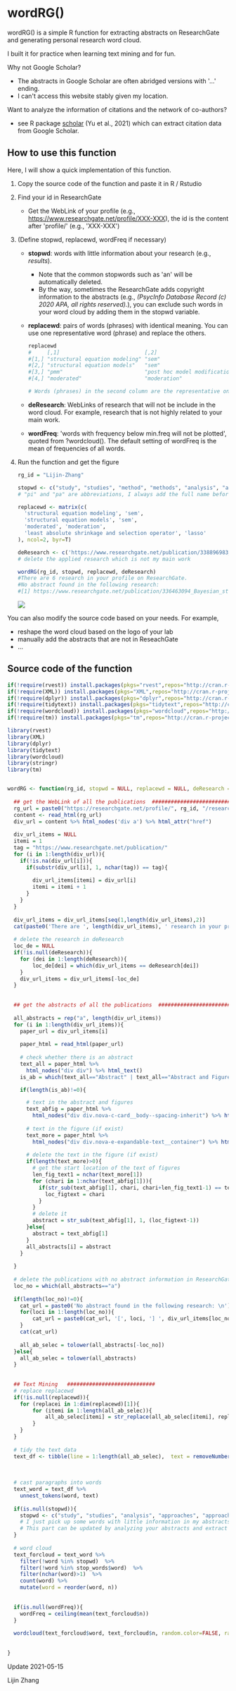 # wordRG()

wordRG() is a simple R function for extracting abstracts on ResearchGate and generating personal research word cloud.  

I built it for practice when learning text mining and for fun.

Why not Google Scholar?

- The abstracts in Google Scholar are often abridged versions with '...' ending.
- I can't access this website stably given my location.

Want to analyze the information of citations and the network of co-authors?

- see R package [scholar](https://cran.r-project.org/web/packages/scholar/) (Yu et al., 2021) which can extract citation data from Google Scholar.

## How to use this function

Here, I will show a quick implementation of this function.  

1. Copy the source code of the function and paste it in R / Rstudio

2. Find your id in ResearchGate

   - Get the WebLink of your profile (e.g., https://www.researchgate.net/profile/XXX-XXX), the id is the content after 'profile/' (e.g., 'XXX-XXX')

3. (Define stopwd, replacewd, wordFreq if necessary)

   - **stopwd**: words with little information about your research (e.g., *results*). 

     - Note that the common stopwords such as 'an' will be automatically deleted. 
     - By the way, sometimes the ResearchGate adds copyright information to the abstracts (e.g., *(PsycInfo Database Record (c) 2020 APA, all rights reserved).*), you can exclude such words in your word cloud by adding them in the stopwd variable.

   - **replacewd**: pairs of words (phrases) with identical meaning. You can use one representative word (phrase) and replace the others.

     ```R
     replacewd
     #     [,1]                           [,2]                         
     #[1,] "structural equation modeling" "sem"                        
     #[2,] "structural equation models"   "sem"                        
     #[3,] "pmm"                          "post hoc model modification"
     #[4,] "moderated"                    "moderation"  
     
     # Words (phrases) in the second column are the representative ones, those in the first column are what you want to replace with representative words (phrases).
     ```

   - **deResearch**: WebLinks of research that will not be include in the word cloud. For example, research that is not highly related to your main work. 

   - **wordFreq**: 'words with frequency below min.freq will not be plotted', quoted from ?wordcloud(). The default setting of wordFreq is the mean of frequencies of all words.

4. Run the function and get the figure

   ```R
   rg_id = "Lijin-Zhang"
   
   stopwd <- c("study", "studies", "method", "methods", "analysis", "approaches", "approach", "results", "research", "step", "procedure", "implementation", "pi", "pa", "lms", "pmm", 'cfa')
   # "pi" and "pa" are abbreviations, I always add the full name before the abbreviation in abstracts, so here I choose to delete the abbreviation   
   
   replacewd <- matrix(c(
     'structural equation modeling', 'sem',
     'structural equation models', 'sem',
     'moderated', 'moderation',
     'least absolute shrinkage and selection operator', 'lasso'
   ), ncol=2, byr=T)
   
   deResearch <- c('https://www.researchgate.net/publication/338896983_Plasma_Neurofilament_Light_Chain_May_Be_a_Biomarker_for_the_Inverse_Association_Between_Cancers_and_Neurodegenerative_Diseases')
   # delete the applied research which is not my main work
   
   wordRG(rg_id, stopwd, replacewd, deResearch)
   #There are 6 research in your profile on ResearchGate. 
   #No abstract found in the following research: 
   #[1] https://www.researchgate.net/publication/336463094_Bayesian_structural_equation_modeling_and_its_current_researches
   
   ```
   
   ![](Lijin_Rg.png)



You can also modify the source code based on your needs. For example,

- reshape the word cloud based on the logo of your lab
- manually add the abstracts that are not in ReseachGate
- ...

## Source code of the function

```R
if(!require(rvest)) install.packages(pkgs="rvest",repos="http://cran.r-project.org")
if(!require(XML)) install.packages(pkgs="XML",repos="http://cran.r-project.org")
if(!require(dplyr)) install.packages(pkgs="dplyr",repos="http://cran.r-project.org")
if(!require(tidytext)) install.packages(pkgs="tidytext",repos="http://cran.r-project.org")
if(!require(wordcloud)) install.packages(pkgs="wordcloud",repos="http://cran.r-project.org")
if(!require(tm)) install.packages(pkgs="tm",repos="http://cran.r-project.org")

library(rvest)
library(XML)
library(dplyr)
library(tidytext)
library(wordcloud)
library(stringr)
library(tm)


wordRG <- function(rg_id, stopwd = NULL, replacewd = NULL, deResearch = NULL,  wordFreq = NULL){
  
  ## get the WebLink of all the publications  ############################
  rg_url = paste0("https://researchgate.net/profile/", rg_id, "/research")
  content <- read_html(rg_url)
  div_url = content %>% html_nodes('div a') %>% html_attr("href")
  
  div_url_items = NULL
  itemi = 1
  tag = "https://www.researchgate.net/publication/"
  for (i in 1:length(div_url)){
    if(!is.na(div_url[i])){
      if(substr(div_url[i], 1, nchar(tag)) == tag){
        
        div_url_items[itemi] = div_url[i]
        itemi = itemi + 1
      }
    }
  }
  
  div_url_items = div_url_items[seq(1,length(div_url_items),2)]
  cat(paste0('There are ', length(div_url_items), ' research in your profile on ResearchGate. \n'))
  
  # delete the research in deResearch
  loc_de = NULL
  if(!is.null(deResearch)){
	for (dei in 1:length(deResearch)){
		loc_de[dei] = which(div_url_items == deResearch[dei])
	}
	div_url_items = div_url_items[-loc_de]
  }
    
  
  ## get the abstracts of all the publications  ############################
  
  all_abstracts = rep("a", length(div_url_items))
  for (i in 1:length(div_url_items)){
    paper_url = div_url_items[i]
    
    paper_html = read_html(paper_url)
    
    # check whether there is an abstract
    text_all = paper_html %>% 
      html_nodes("div div") %>% html_text() 
    is_ab = which(text_all=="Abstract" | text_all=="Abstract and Figures")

    if(length(is_ab)!=0){

      # text in the abstract and figures
      text_abfig = paper_html %>% 
        html_nodes("div div.nova-c-card__body--spacing-inherit") %>% html_text() 
      
      # text in the figure (if exist)
      text_more = paper_html %>% 
        html_nodes("div div.nova-e-expandable-text__container") %>% html_text() 
      
      # delete the text in the figure (if exist)
      if(length(text_more)>0){ 
        # get the start location of the text of figures
        len_fig_text1 = nchar(text_more[1])
        for (chari in 1:nchar(text_abfig[1])){
          if(str_sub(text_abfig[1], chari, chari+len_fig_text1-1) == text_more[1]){
            loc_figtext = chari
          }
        }
        # delete it 
        abstract = str_sub(text_abfig[1], 1, (loc_figtext-1))
      }else{
        abstract = text_abfig[1]
      } 
      all_abstracts[i] = abstract 
    }    
    
  }
  
  # delete the publications with no abstract information in ResearchGate
  loc_no = which(all_abstracts=="a")
  
  if(length(loc_no)!=0){
	cat_url = paste0('No abstract found in the following research: \n')
	for(loci in 1:length(loc_no)){
		cat_url = paste0(cat_url, '[', loci, '] ', div_url_items[loc_no[loci]], '\n')
	}
	cat(cat_url)
	
	all_ab_selec = tolower(all_abstracts[-loc_no])
  }else{
	all_ab_selec = tolower(all_abstracts)
  }
 
  
  ## Text Mining   ############################
  # replace replacewd
  if(!is.null(replacewd)){
	for (replacei in 1:dim(replacewd)[1]){
		for (itemi in 1:length(all_ab_selec)){
			all_ab_selec[itemi] = str_replace(all_ab_selec[itemi], replacewd[replacei,1], replacewd[replacei,2])
		}
	}
  }
  
  # tidy the text data
  text_df <- tibble(line = 1:length(all_ab_selec),  text = removeNumbers(all_ab_selec))
  
  
  
  # cast paragraphs into words
  text_word = text_df %>%
    unnest_tokens(word, text)
  
  if(is.null(stopwd)){
    stopwd <- c("study", "studies", "analysis", "approaches", "approach", "results", "research", "procedure")
    # I just pick up some words with little information in my abstracts.
    # This part can be updated by analyzing your abstracts and extract words with low tf_idf
  }
  
  # word cloud
  text_forcloud = text_word %>%
    filter(!word %in% stopwd)  %>%
    filter(!word %in% stop_words$word)  %>%
    filter(nchar(word)>1)  %>%
    count(word) %>%
    mutate(word = reorder(word, n)) 
  
  
  if(is.null(wordFreq)){
    wordFreq = ceiling(mean(text_forcloud$n))
  }
  
  wordcloud(text_forcloud$word, text_forcloud$n, random.color=FALSE, random.order=FALSE, color=brewer.pal(8, "Dark2"), min.freq=wordFreq, scale=c(3, 1))
  
  
}


```



Update 2021-05-15

Lijin Zhang
